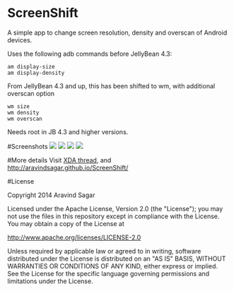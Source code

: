 # ScreenShift
A simple app to change screen resolution, density and overscan of Android devices.

Uses the following adb commands before JellyBean 4.3:

    am display-size
    am display-density

From JellyBean 4.3 and up, this has been shifted to wm, with additional overscan option

    wm size
    wm density
    wm overscan

Needs root in JB 4.3 and higher versions.

#Screenshots
<img src="https://raw.githubusercontent.com/aravindsagar/ScreenShift/gh-pages/images/screenshots/screenshot_main.png"> <img src="https://raw.githubusercontent.com/aravindsagar/ScreenShift/gh-pages/images/screenshots/screenshot_about.png">
<img src="https://raw.githubusercontent.com/aravindsagar/ScreenShift/gh-pages/images/screenshots/screenshot_confirm.png"> <img src="https://raw.githubusercontent.com/aravindsagar/ScreenShift/gh-pages/images/screenshots/screenshot_profile.png">

#More details
Visit <a href="http://forum.xda-developers.com/android/apps-games/app-screen-shift-change-screen-t3138718">XDA thread</a>, and
<a href="http://aravindsagar.github.io/ScreenShift/">http://aravindsagar.github.io/ScreenShift/</a>

#License

Copyright 2014 Aravind Sagar

   Licensed under the Apache License, Version 2.0 (the "License");
   you may not use the files in this repository except in compliance with the License.
   You may obtain a copy of the License at

  http://www.apache.org/licenses/LICENSE-2.0

   Unless required by applicable law or agreed to in writing, software
   distributed under the License is distributed on an "AS IS" BASIS,
   WITHOUT WARRANTIES OR CONDITIONS OF ANY KIND, either express or implied.
   See the License for the specific language governing permissions and
   limitations under the License.
